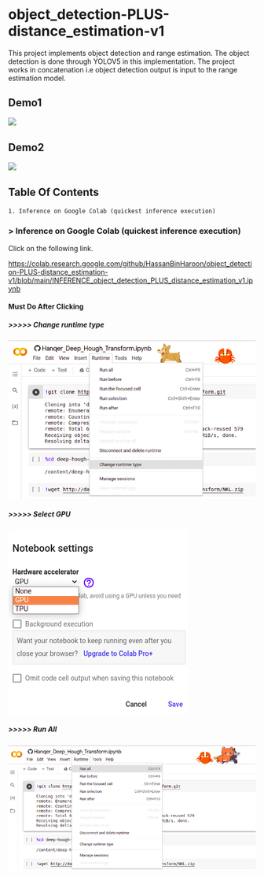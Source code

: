 # object_detection-PLUS-distance_estimation-v1
This project implements object detection and range estimation. The object detection is done through YOLOV5 in this implementation. The project works in concatenation i.e object detection output is input to the range estimation model.



## Demo1

![](https://github.com/HassanBinHaroon/object_detection-PLUS-distance_estimation-v1/blob/main/images/cars1.gif)

## Demo2

![](https://github.com/HassanBinHaroon/object_detection-PLUS-distance_estimation-v1/blob/main/images/cars2.gif)
## Table Of Contents

    1. Inference on Google Colab (quickest inference execution)
### > Inference on Google Colab (quickest inference execution)

Click on the following link.

https://colab.research.google.com/github/HassanBinHaroon/object_detection-PLUS-distance_estimation-v1/blob/main/INFERENCE_object_detection_PLUS_distance_estimation_v1.ipynb

#### Must Do After Clicking 

##### >>>>> Change runtime type

![](https://github.com/HassanBinHaroon/deep-hough-transform/blob/main/Images/im1.png)

##### >>>>> Select GPU

![](https://github.com/HassanBinHaroon/deep-hough-transform/blob/main/Images/im2.png)

##### >>>>> Run All

![](https://github.com/HassanBinHaroon/deep-hough-transform/blob/main/Images/im3.png)
